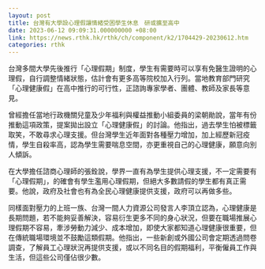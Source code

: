 ```yaml
---
layout: post
title: 台灣有大學設心理假讓情緒受困學生休息　研或擴至高中
date: 2023-06-12 09:09:31.000000000 +08:00
link: https://news.rthk.hk/rthk/ch/component/k2/1704429-20230612.htm
categories: rthk
---
```


台灣多間大學先後推行「心理假期」制度，學生有需要時可以享有免醫生證明的心理假，自行調整情緒狀態，估計會有更多高等院校加入行列。當地教育部門研究「心理健康假」在高中推行的可行性，正諮詢專家學者、團體、教師及家長等意見。

曾經擔任當地行政機關兒童及少年福利與權益推動小組委員的梁朝勛說，當年有份推動這項政策，提案拋出設立「心理健康假」的討論。他指出，過去學生怕被標籤取笑，不敢尋求心理支援。但台灣學生近年面對各種壓力增加，加上經歷新冠疫情，學生自殺率高，認為學生需要喘息空間，亦更重視自己的心理健康，願意向別人傾訴。

在大學擔任諮商心理師的張銓說，學界一直有為學生提供心理支援，不一定需要有「心理假期」，的確會有學生濫用心理假期，但絕大多數請假的學生都有真正需要。他說，政府及社會也有為全民心理健康提供支援，政府可以再做多些。

同樣面對壓力的上班一族、台灣一間人力資源公司發言人李頂立認為，心理健康是長期問題，若不能夠妥善解決，容易衍生更多不同的身心狀況，但要在職場推展心理假期不容易，牽涉勞動力減少、成本增加，即使大家都知道心理健康很重要，但在傳統職場環境並不鼓勵這類假期。他指出，一些新創或外國公司會定期透過問卷調查，了解員工心理狀況再提供支援，或以不同名目的假期福利，平衡僱員工作與生活，但這些公司僅佔很少數。
